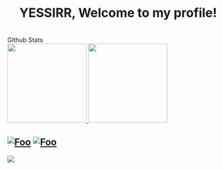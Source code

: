 <h1 align="center">YESSIRR, Welcome to my profile!</h1>
<br>


<summary>Github Stats</summary>
<div>
  <a href="https://github.com/Jhonvtxn">
  <img height="180em" src="https://github-readme-stats-eight-theta.vercel.app/api?username=Jhonvtxn&show_icons=true&theme=tokyonight&include_all_commits=true&count_private=true"/>
  <img height="180em" src="https://github-readme-stats-eight-theta.vercel.app/api/top-langs/?username=Jhonvtxn&layout=compact&langs_count=8&theme=tokyonight"/>
<div>
  
[![Foo](https://img.shields.io/badge/LinkedIn-0077B5?style=for-the-badge&logo=linkedin&logoColor=white)](https://www.linkedin.com/in/jhonvtan/)
[![Foo](https://img.shields.io/badge/Gmail-D14836?style=for-the-badge&logo=gmail&logoColor=white)](mailto:jhonatancarv0@gmail.com)
---
<img src="https://imgur.com/rilHVxA.png"/>
    
